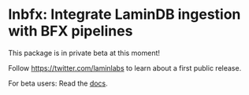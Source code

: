 # lnbfx: Integrate LaminDB ingestion with BFX pipelines

This package is in private beta at this moment!

Follow https://twitter.com/laminlabs to learn about a first public release.

For beta users: Read the [docs](https://lamin.ai/docs/lnbfx).
